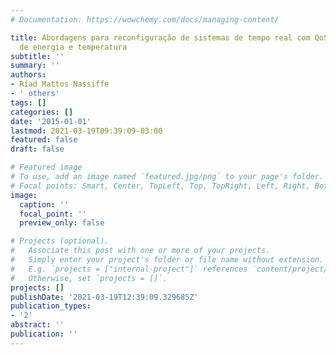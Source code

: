 ```yaml
---
# Documentation: https://wowchemy.com/docs/managing-content/

title: Abordagens para reconfiguração de sistemas de tempo real com QoS e restrições
  de energia e temperatura
subtitle: ''
summary: ''
authors:
- Rı́ad Mattos Nassiffe
- ' others'
tags: []
categories: []
date: '2015-01-01'
lastmod: 2021-03-19T09:39:09-03:00
featured: false
draft: false

# Featured image
# To use, add an image named `featured.jpg/png` to your page's folder.
# Focal points: Smart, Center, TopLeft, Top, TopRight, Left, Right, BottomLeft, Bottom, BottomRight.
image:
  caption: ''
  focal_point: ''
  preview_only: false

# Projects (optional).
#   Associate this post with one or more of your projects.
#   Simply enter your project's folder or file name without extension.
#   E.g. `projects = ["internal-project"]` references `content/project/deep-learning/index.md`.
#   Otherwise, set `projects = []`.
projects: []
publishDate: '2021-03-19T12:39:09.329685Z'
publication_types:
- '2'
abstract: ''
publication: ''
---
```

